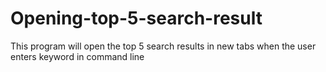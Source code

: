 # Opening-top-5-search-result
This program will open the top 5 search results in new tabs when the user enters keyword in command line
